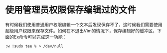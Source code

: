使用管理员权限保存编辑过的文件
=====

有时候我们使用普通用户权限编辑一个文本后发现保存不了，这时候我们需要使用超级用户权限来保存文件。如何在不退出Vim的情况下，保存编辑好的缓冲区，下面的Ex命令可以完成这一功能：

```Vim
:w !sudo tee % > /dev/null
```
